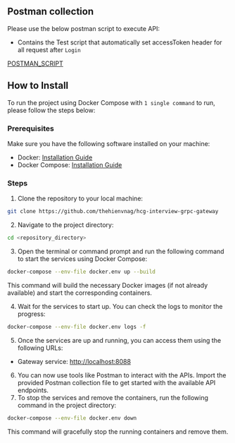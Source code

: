 ## Postman collection
Please use the below postman script to execute API:
- Contains the Test script that automatically set accessToken header for all request after `Login`

[POSTMAN_SCRIPT](https://github.com/thehienvnag/hcg-interview-grpc-gateway/blob/master/HCG_Interview_PostmanScript.postman_collection.json)

## How to Install

To run the project using Docker Compose with `1 single command` to run, please follow the steps below:

### Prerequisites
Make sure you have the following software installed on your machine:
- Docker: [Installation Guide](https://docs.docker.com/get-docker/)
- Docker Compose: [Installation Guide](https://docs.docker.com/compose/install/)

### Steps
1. Clone the repository to your local machine:
```sh
git clone https://github.com/thehienvnag/hcg-interview-grpc-gateway
```
2. Navigate to the project directory:
```sh
cd <repository_directory>
```
3. Open the terminal or command prompt and run the following command to start the services using Docker Compose:
```sh
docker-compose --env-file docker.env up --build
```
This command will build the necessary Docker images (if not already available) and start the corresponding containers.

4. Wait for the services to start up. You can check the logs to monitor the progress:
```sh
docker-compose --env-file docker.env logs -f
```
5. Once the services are up and running, you can access them using the following URLs:
- Gateway service: [http://localhost:8088](http://localhost:8088)
6. You can now use tools like Postman to interact with the APIs. Import the provided Postman collection file to get started with the available API endpoints.
7. To stop the services and remove the containers, run the following command in the project directory:
```sh
docker-compose --env-file docker.env down
```
This command will gracefully stop the running containers and remove them.
